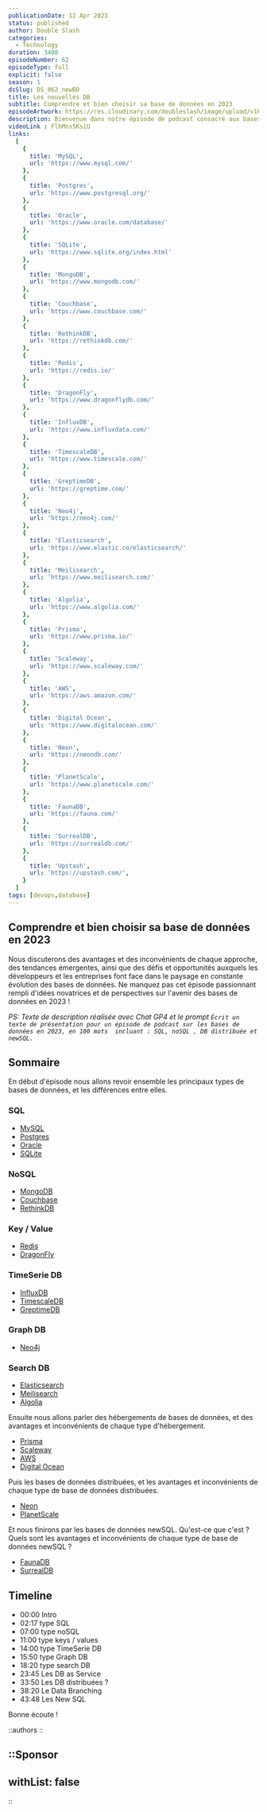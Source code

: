 ```yaml
---
publicationDate: 12 Apr 2023
status: published
author: Double Slash
categories:
  - Technology
duration: 3408
episodeNumber: 62
episodeType: full
explicit: false
season: 1
dsSlug: DS_062_newBD
title: Les nouvelles DB
subtitle: Comprendre et bien choisir sa base de données en 2023
episodeArtwork: https://res.cloudinary.com/doubleslash/image/upload/v1681120716/episode/ART_62_newDB_da5svz.png
description: Bienvenue dans notre épisode de podcast consacré aux bases de données en 2023 ! Rejoignez-nous pour découvrir les dernières tendances dans le monde des bases de données, de SQL à NoSQL, en passant par les bases de données distribuées et les nouvelles générations de bases de données comme NewSQL.
videoLink : FlhMns5KsiU
links:
  [
    {
      title: 'MySQL',
      url: 'https://www.mysql.com/'
    },
    {
      title: 'Postgres',
      url: 'https://www.postgresql.org/'
    },
    {
      title: 'Oracle',
      url: 'https://www.oracle.com/database/'
    },
    {
      title: 'SQLite',
      url: 'https://www.sqlite.org/index.html'
    },
    {
      title: 'MongoDB',
      url: 'https://www.mongodb.com/'
    },
    {
      title: 'Couchbase',
      url: 'https://www.couchbase.com/'
    },
    {
      title: 'RethinkDB',
      url: 'https://rethinkdb.com/'
    },
    {
      title: 'Redis',
      url: 'https://redis.io/'
    },
    {
      title: 'DragonFly',
      url: 'https://www.dragonflydb.com/'
    },
    {
      title: 'InfluxDB',
      url: 'https://www.influxdata.com/'
    },
    {
      title: 'TimescaleDB',
      url: 'https://www.timescale.com/'
    },
    {
      title: 'GreptimeDB',
      url: 'https://greptime.com/'
    },
    {
      title: 'Neo4j',
      url: 'https://neo4j.com/'
    },
    {
      title: 'Elasticsearch',
      url: 'https://www.elastic.co/elasticsearch/'
    },
    {
      title: 'Meilisearch',
      url: 'https://www.meilisearch.com/'
    },
    {
      title: 'Algolia',
      url: 'https://www.algolia.com/'
    },
    {
      title: 'Prisma',
      url: 'https://www.prisma.io/'
    },
    {
      title: 'Scaleway',
      url: 'https://www.scaleway.com/'
    },
    {
      title: 'AWS',
      url: 'https://aws.amazon.com/'
    },
    {
      title: 'Digital Ocean',
      url: 'https://www.digitalocean.com/'
    },
    {
      title: 'Neon',
      url: 'https://neondb.com/'
    },
    {
      title: 'PlanetScale',
      url: 'https://www.planetscale.com/'
    },
    {
      title: 'FaunaDB',
      url: 'https://fauna.com/'
    },
    {
      title: 'SurrealDB',
      url: 'https://surrealdb.com/'
    },
    {
      title: 'Upstash',
      url: 'https://upstash.com/',
    }
  ]
tags: [devops,database]
---
```

## Comprendre et bien choisir sa base de données en 2023

Nous discuterons des avantages et des inconvénients de chaque approche, des tendances émergentes, ainsi que des défis et opportunités auxquels les développeurs et les entreprises font face dans le paysage en constante évolution des bases de données. Ne manquez pas cet épisode passionnant rempli d'idées novatrices et de perspectives sur l'avenir des bases de données en 2023 !

*PS: Texte de description réalisée avec Chat GP4 et le prompt `Écrit un texte de présentation pour un épisode de podcast sur les bases de données en 2023, en 100 mots  incluant : SQL, noSQL , DB distribuée et newSQL.`*

## Sommaire

En début d'épisode nous allons revoir ensemble les principaux types de bases de données, et les différences entre elles.

### SQL

- [MySQL](https://www.mysql.com/)
- [Postgres](https://www.postgresql.org/)
- [Oracle](https://www.oracle.com/database/)
- [SQLite](https://www.sqlite.org/index.html)

### NoSQL

- [MongoDB](https://www.mongodb.com/)
- [Couchbase](https://www.couchbase.com/)
- [RethinkDB](https://rethinkdb.com/)

### Key / Value

- [Redis](https://redis.io/)
- [DragonFly](https://www.dragonflydb.com/)

### TimeSerie DB

- [InfluxDB](https://www.influxdata.com/)
- [TimescaleDB](https://www.timescale.com/)
- [GreptimeDB](https://greptime.com/)

### Graph DB

- [Neo4j](https://neo4j.com/)

### Search DB

- [Elasticsearch](https://www.elastic.co/elasticsearch/)
- [Meilisearch](https://www.meilisearch.com/)
- [Algolia](https://www.algolia.com/)

Ensuite nous allons parler des hébergements de bases de données, et des avantages et inconvénients de chaque type d'hébergement.

- [Prisma](https://www.prisma.io/)
- [Scaleway](https://www.scaleway.com/)
- [AWS](https://aws.amazon.com/)
- [Digital Ocean](https://www.digitalocean.com/)

Puis les bases de données distribuées, et les avantages et inconvénients de chaque type de base de données distribuées.

- [Neon](https://neondb.com/)
- [PlanetScale](https://www.planetscale.com/)

Et nous finirons par les bases de données newSQL. Qu'est-ce que c'est ? Quels sont les avantages et inconvénients de chaque type de base de données newSQL ?

- [FaunaDB](https://fauna.com/)
- [SurrealDB](https://surrealdb.com/)

## Timeline

- 00:00 Intro
- 02:17 type SQL
- 07:00 type noSQL
- 11:00 type keys / values
- 14:00 type TimeSerie DB
- 15:50 type Graph DB
- 18:20 type search DB
- 23:45 Les DB as Service
- 33:50 Les DB distribuées ?
- 38:20 Le Data Branching
- 43:48 Les New SQL

Bonne écoute !

::authors
::

::Sponsor
---

withList: false
---

::
